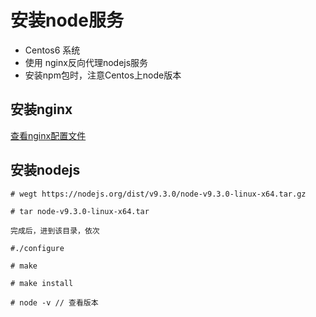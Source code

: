 # 安装node服务

* Centos6 系统
* 使用 nginx反向代理nodejs服务
* 安装npm包时，注意Centos上node版本

## 安装nginx
[查看nginx配置文件](../server/使用centos6搭建简易web服务.md)

## 安装nodejs
```
# wegt https://nodejs.org/dist/v9.3.0/node-v9.3.0-linux-x64.tar.gz

# tar node-v9.3.0-linux-x64.tar

完成后，进到该目录，依次

#./configure

# make

# make install

# node -v // 查看版本

```
